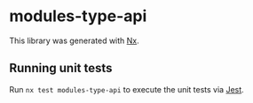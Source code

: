 # modules-type-api

This library was generated with [Nx](https://nx.dev).

## Running unit tests

Run `nx test modules-type-api` to execute the unit tests via [Jest](https://jestjs.io).

